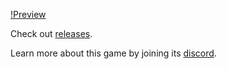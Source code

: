 [!Preview](https://i.imgur.com/EosBgdk.png)

Check out [releases](https://github.com/valkyrienyanko/Survivor/releases).

Learn more about this game by joining its [discord](https://discord.gg/6qVaeaN).
